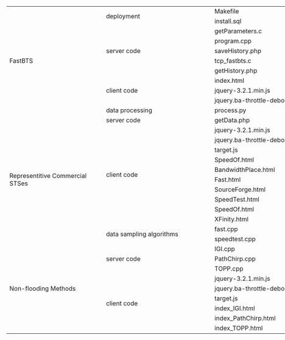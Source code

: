<table border=0 cellpadding=0 cellspacing=0 width=1030 style='border-collapse:
 collapse;table-layout:fixed;width:772pt'>
 <col width=248 style='mso-width-source:userset;mso-width-alt:7936;width:186pt'>
 <col width=283 style='mso-width-source:userset;mso-width-alt:9045;width:212pt'>
 <col width=499 style='mso-width-source:userset;mso-width-alt:15957;width:374pt'>
 <tr height=21 style='height:16.0pt'>
  <td rowspan=11 height=231 width=248 style='height:176.0pt;width:186pt'>FastBTS</td>
  <td rowspan=2 width=283 style='width:212pt'>deployment</td>
  <td width=499 style='width:374pt'>Makefile</td>
 </tr>
 <tr height=21 style='height:16.0pt'>
  <td height=21 style='height:16.0pt'>install.sql</td>
 </tr>
 <tr height=21 style='height:16.0pt'>
  <td rowspan=5 height=105 style='height:80.0pt'>server code</td>
  <td>getParameters.c</td>
 </tr>
 <tr height=21 style='height:16.0pt'>
  <td height=21 style='height:16.0pt'>program.cpp</td>
 </tr>
 <tr height=21 style='height:16.0pt'>
  <td height=21 style='height:16.0pt'>saveHistory.php</td>
 </tr>
 <tr height=21 style='height:16.0pt'>
  <td height=21 style='height:16.0pt'>tcp_fastbts.c</td>
 </tr>
 <tr height=21 style='height:16.0pt'>
  <td height=21 style='height:16.0pt'>getHistory.php</td>
 </tr>
 <tr height=21 style='height:16.0pt'>
  <td rowspan=3 height=63 style='height:48.0pt'>client code</td>
  <td>index.html</td>
 </tr>
 <tr height=21 style='height:16.0pt'>
  <td height=21 style='height:16.0pt'>jquery-3.2.1.min.js</td>
 </tr>
 <tr height=21 style='height:16.0pt'>
  <td height=21 style='height:16.0pt'>jquery.ba-throttle-debounce.js</td>
 </tr>
 <tr height=21 style='height:16.0pt'>
  <td height=21 style='height:16.0pt'>data processing</td>
  <td>process.py</td>
 </tr>
 <tr height=21 style='height:16.0pt'>
  <td rowspan=13 height=273 style='height:208.0pt'>Representitive Commercial
  STSes</td>
  <td>server code</td>
  <td>
  <meta charset=utf-8>
  getData.php</td>
 </tr>
 <tr height=21 style='height:16.0pt'>
  <td rowspan=10 height=210 style='height:160.0pt'>client code</td>
  <td>
  <meta charset=utf-8>
  jquery-3.2.1.min.js</td>
 </tr>
 <tr height=21 style='height:16.0pt'>
  <td height=21 style='height:16.0pt'>
  <meta charset=utf-8>
  jquery.ba-throttle-debounce.js</td>
 </tr>
 <tr height=21 style='height:16.0pt'>
  <td height=21 style='height:16.0pt'>
  <meta charset=utf-8>
  target.js</td>
 </tr>
 <tr height=21 style='height:16.0pt'>
  <td height=21 style='height:16.0pt'>
  <meta charset=utf-8>
  SpeedOf.html</td>
 </tr>
 <tr height=21 style='height:16.0pt'>
  <td height=21 style='height:16.0pt'>
  <meta charset=utf-8>
  BandwidthPlace.html</td>
 </tr>
 <tr height=21 style='height:16.0pt'>
  <td height=21 style='height:16.0pt'>
  <meta charset=utf-8>
  Fast.html</td>
 </tr>
 <tr height=21 style='height:16.0pt'>
  <td height=21 style='height:16.0pt'>
  <meta charset=utf-8>
  SourceForge.html</td>
 </tr>
 <tr height=21 style='height:16.0pt'>
  <td height=21 style='height:16.0pt'>SpeedTest.html</td>
 </tr>
 <tr height=21 style='height:16.0pt'>
  <td height=21 style='height:16.0pt'>SpeedOf.html</td>
 </tr>
 <tr height=21 style='height:16.0pt'>
  <td height=21 style='height:16.0pt'>XFinity.html</td>
 </tr>
 <tr height=21 style='height:16.0pt'>
  <td rowspan=2 height=42 style='height:32.0pt'>data sampling algorithms</td>
  <td>fast.cpp</td>
 </tr>
 <tr height=21 style='height:16.0pt'>
  <td height=21 style='height:16.0pt'>speedtest.cpp</td>
 </tr>
 <tr height=21 style='height:16.0pt'>
  <td rowspan=10 height=210 style='height:160.0pt'>Non-flooding Methods</td>
  <td rowspan=3>server code</td>
  <td>IGI.cpp</td>
 </tr>
 <tr height=21 style='height:16.0pt'>
  <td height=21 style='height:16.0pt'>
  <meta charset=utf-8>
  PathChirp.cpp</td>
 </tr>
 <tr height=21 style='height:16.0pt'>
  <td height=21 style='height:16.0pt'>
  <meta charset=utf-8>
  TOPP.cpp</td>
 </tr>
 <tr height=21 style='height:16.0pt'>
  <td rowspan=7 height=147 style='height:112.0pt'>client code</td>
  <td>
  <meta charset=utf-8>
  jquery-3.2.1.min.js</td>
 </tr>
 <tr height=21 style='height:16.0pt'>
  <td height=21 style='height:16.0pt'>
  <meta charset=utf-8>
  jquery.ba-throttle-debounce.js</td>
 </tr>
 <tr height=21 style='height:16.0pt'>
  <td height=21 style='height:16.0pt'>
  <meta charset=utf-8>
  target.js</td>
 </tr>
 <tr height=21 style='height:16.0pt'>
  <td height=21 style='height:16.0pt'>
  <meta charset=utf-8>
  index_IGI.html</td>
 </tr>
 <tr height=21 style='height:16.0pt'>
  <td height=21 style='height:16.0pt'>
  <meta charset=utf-8>
  index_PathChirp.html</td>
 </tr>
 <tr height=21 style='height:16.0pt'>
  <td height=21 style='height:16.0pt'>
  <meta charset=utf-8>
  index_TOPP.html</td>
 </tr>
<![if supportMisalignedColumns]>
 <tr height=0 style='display:none'>
  <td width=248 style='width:186pt'></td>
  <td width=283 style='width:212pt'></td>
  <td width=499 style='width:374pt'></td>
 </tr>
 <![endif]>
</table>
